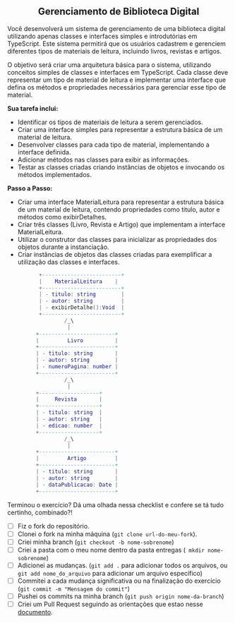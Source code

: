 <h2 align="center">Gerenciamento de Biblioteca Digital</h2>
Você desenvolverá um sistema de gerenciamento de uma biblioteca digital utilizando apenas classes e interfaces simples e introdutórias em TypeScript. Este sistema permitirá que os usuários cadastrem e gerenciem diferentes tipos de materiais de leitura, incluindo livros, revistas e artigos.

O objetivo será criar uma arquitetura básica para o sistema, utilizando conceitos simples de classes e interfaces em TypeScript. Cada classe deve representar um tipo de material de leitura e implementar uma interface que defina os métodos e propriedades necessários para gerenciar esse tipo de material.

**Sua tarefa inclui:**

- Identificar os tipos de materiais de leitura a serem gerenciados.
- Criar uma interface simples para representar a estrutura básica de um material de leitura.
- Desenvolver classes para cada tipo de material, implementando a interface definida.
- Adicionar métodos nas classes para exibir as informações.
- Testar as classes criadas criando instâncias de objetos e invocando os métodos implementados.

**Passo a Passo:**

- Criar uma interface MaterialLeitura para representar a estrutura básica de um material de leitura, contendo propriedades como titulo, autor e métodos como exibirDetalhes.
- Criar três classes (Livro, Revista e Artigo) que implementam a interface MaterialLeitura.
- Utilizar o construtor das classes para inicializar as propriedades dos objetos durante a instanciação.
- Criar instâncias de objetos das classes criadas para exemplificar a utilização das classes e interfaces.


```lua
          +-------------------------+
          |    MaterialLeitura    |
          +-------------------------+
          | - titulo: string        |
          | - autor: string         |
          | - exibirDetalhe():Void  |
          +-------------------------+
                  /_\
                   |
         +------------------------+
         |         Livro          |
         +------------------------+
         | - titulo: string       |
         | - autor: string        |
         | - numeroPagina: number |
         +------------------------+
                  /_\
                   |
         +-------------------+
         |     Revista       |
         +-------------------+
         | - titulo: string  |
         | - autor: string   |
         | - edicao: number  |
         +-------------------+
                  /_\
                   |
         +------------------------+
         |         Artigo         |
         +------------------------+
         | - titulo: string       |
         | - autor: string        |
         | - dataPublicacao: Date |
         +------------------------+

```

Terminou o exercício? Dá uma olhada nessa checklist e confere se tá tudo certinho, combinado?!

- [ ] Fiz o fork do repositório.
- [ ] Clonei o fork na minha máquina (`git clone url-do-meu-fork`).
- [ ] Criei minha branch (` git checkout -b nome-sobrenome `)
- [ ] Criei a pasta com o meu nome dentro da pasta entregas (` mkdir nome-sobrenome`)
- [ ] Adicionei as mudanças. (`git add .` para adicionar todos os arquivos, ou `git add nome_do_arquivo` para adicionar um arquivo específico)
- [ ] Commitei a cada mudança significativa ou na finalização do exercício (`git commit -m "Mensagem do commit"`)
- [ ] Pushei os commits na minha branch (`git push origin nome-da-branch`)
- [ ] Criei um Pull Request seguindo as orientações que estao nesse [documento](instrucoes-pull-request.md).
